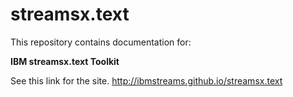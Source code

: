 # streamsx.text

This repository contains documentation for:

**IBM streamsx.text Toolkit**

See this link for the site. http://ibmstreams.github.io/streamsx.text
